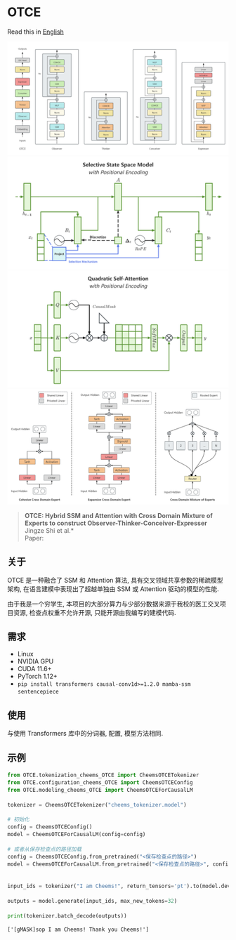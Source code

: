 # OTCE

Read this in [English](README.md)

![OTCE](./assets/otce.png)
![selective_state_space_model_with_positional_encoding](./assets/selective_state_space_model_with_positional_encoding.png)
![quadratic_self_attention_with_positional_encoding](./assets/quadratic_self_attention_with_positional_encoding.png)
![cross_domain_moe](./assets/cross_domain_moe.png)

> **OTCE: Hybrid SSM and Attention with Cross Domain Mixture of Experts to construct Observer-Thinker-Conceiver-Expresser**\
> Jingze Shi et al.*\
> Paper: 


## 关于

OTCE 是一种融合了 SSM 和 Attention 算法, 具有交叉领域共享参数的稀疏模型架构, 在语言建模中表现出了超越单独由 SSM 或 Attention 驱动的模型的性能.

由于我是一个穷学生, 本项目的大部分算力与少部分数据来源于我校的医工交叉项目资源, 检查点权重不允许开源, 只能开源由我编写的建模代码.


## 需求

- Linux
- NVIDIA GPU
- CUDA 11.6+
- PyTorch 1.12+
- `pip install transformers causal-conv1d>=1.2.0 mamba-ssm sentencepiece`

## 使用

与使用 Transformers 库中的分词器, 配置, 模型方法相同.

## 示例

```python
from OTCE.tokenization_cheems_OTCE import CheemsOTCETokenizer
from OTCE.configuration_cheems_OTCE import CheemsOTCEConfig
from OTCE.modeling_cheems_OTCE import CheemsOTCEForCausalLM

tokenizer = CheemsOTCETokenizer("cheems_tokenizer.model")

# 初始化
config = CheemsOTCEConfig()
model = CheemsOTCEForCausalLM(config=config)

# 或者从保存检查点的路径加载
config = CheemsOTCEConfig.from_pretrained("<保存检查点的路径>")
model = CheemsOTCEForCausalLM.from_pretrained("<保存检查点的路径>", config=config)


input_ids = tokenizer("I am Cheems!", return_tensors='pt').to(model.device)["input_ids"]

outputs = model.generate(input_ids, max_new_tokens=32)

print(tokenizer.batch_decode(outputs))
```

```shell
['[gMASK]sop I am Cheems! Thank you Cheems!']
```